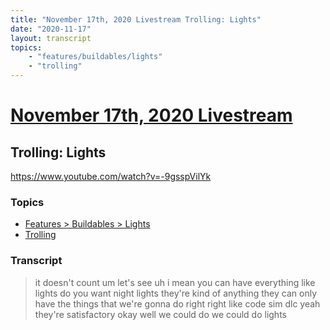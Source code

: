 ```yaml
---
title: "November 17th, 2020 Livestream Trolling: Lights"
date: "2020-11-17"
layout: transcript
topics:
    - "features/buildables/lights"
    - "trolling"
---
```

# [November 17th, 2020 Livestream](../2020-11-17.md)
## Trolling: Lights
https://www.youtube.com/watch?v=-9gsspVilYk

### Topics
* [Features > Buildables > Lights](../topics/features/buildables/lights.md)
* [Trolling](../topics/trolling.md)

### Transcript

> it doesn't count um let's see uh i mean you can have everything like lights do you want night lights they're kind of anything they can only have the things that we're gonna do right right like code sim dlc yeah they're satisfactory okay well we could do we could do lights
